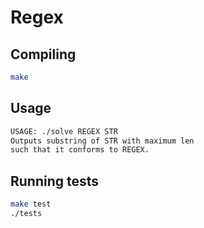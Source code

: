 # Regex

## Compiling
```bash
make
```

## Usage
```bash
USAGE: ./solve REGEX STR
Outputs substring of STR with maximum len
such that it conforms to REGEX.
```

## Running tests
```bash
make test
./tests
```
